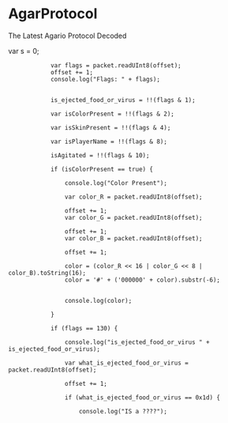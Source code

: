 # AgarProtocol
The Latest Agario Protocol Decoded

  var s = 0;



                var flags = packet.readUInt8(offset);
                offset += 1;
                console.log("Flags: " + flags);


                is_ejected_food_or_virus = !!(flags & 1);

                var isColorPresent = !!(flags & 2);

                var isSkinPresent = !!(flags & 4);

                var isPlayerName = !!(flags & 8);

                isAgitated = !!(flags & 10);

                if (isColorPresent == true) {

                    console.log("Color Present");

                    var color_R = packet.readUInt8(offset);

                    offset += 1;
                    var color_G = packet.readUInt8(offset);

                    offset += 1;
                    var color_B = packet.readUInt8(offset);

                    offset += 1;

                    color = (color_R << 16 | color_G << 8 | color_B).toString(16);
                    color = '#' + ('000000' + color).substr(-6);


                    console.log(color);

                }

                if (flags == 130) {

                    console.log("is_ejected_food_or_virus " + is_ejected_food_or_virus);

                    var what_is_ejected_food_or_virus = packet.readUInt8(offset);

                    offset += 1;

                    if (what_is_ejected_food_or_virus == 0x1d) {

                        console.log("IS a ????");
